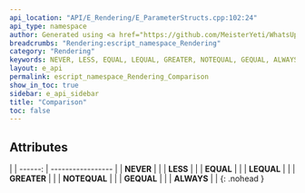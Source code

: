 ```yaml
---
api_location: "API/E_Rendering/E_ParameterStructs.cpp:102:24"
api_type: namespace
author: Generated using <a href="https://github.com/MeisterYeti/WhatsUpDoc">WhatsUpDoc</a>
breadcrumbs: "Rendering:escript_namespace_Rendering"
category: "Rendering"
keywords: NEVER, LESS, EQUAL, LEQUAL, GREATER, NOTEQUAL, GEQUAL, ALWAYS
layout: e_api
permalink: escript_namespace_Rendering_Comparison
show_in_toc: true
sidebar: e_api_sidebar
title: "Comparison"
toc: false
---
```


## Attributes

|
| ------: | ----------------- |
| **NEVER** | |
| **LESS** | |
| **EQUAL** | |
| **LEQUAL** | |
| **GREATER** | |
| **NOTEQUAL** | |
| **GEQUAL** | |
| **ALWAYS** | |
{: .nohead }
